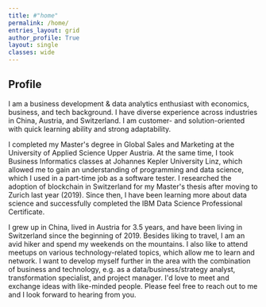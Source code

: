 ```yaml
---
title: #"home"
permalink: /home/
entries_layout: grid
author_profile: True
layout: single
classes: wide
---
```


## Profile

I am a business development & data analytics enthusiast with economics, business, and tech background. I have diverse experience across industries in China, Austria, and Switzerland. I am customer- and solution-oriented with quick learning ability and strong adaptability.

I completed my Master's degree in Global Sales and Marketing at the University of Applied Science Upper Austria. At the same time, I took Business Informatics classes at Johannes Kepler University Linz, which allowed me to gain an understanding of programming and data science, which I used in a part-time job as a software tester. I researched the adoption of blockchain in Switzerland for my Master's thesis after moving to Zurich last year (2019). Since then, I have been learning more about data science and successfully completed the IBM Data Science Professional Certificate.

I grew up in China, lived in Austria for 3.5 years, and have been living in Switzerland since the beginning of 2019. Besides liking to travel, I am an avid hiker and spend my weekends on the mountains. I also like to attend meetups on various technology-related topics, which allow me to learn and network. I want to develop myself further in the area with the combination of business and technology, e.g. as a data/business/strategy analyst, transformation specialist, and project manager. I'd love to meet and exchange ideas with like-minded people. Please feel free to reach out to me and I look forward to hearing from you.

